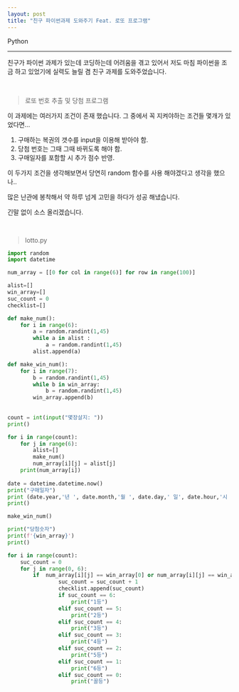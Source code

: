 ```yaml
---
layout: post
title: "친구 파이썬과제 도와주기 Feat. 로또 프로그램"
---
```




Python

---

친구가 파이썬 과제가 있는데 코딩하는데 어려움을 겪고 있어서 저도 마침 파이썬을 조금 하고
있었기에 실력도 늘릴 겸 친구 과제를 도와주었습니다.

<br>

> 로또 번호 추출 및 당첨 프로그램

이 과제에는 여러가지 조건이 존재 했습니다. 그 중에서 꼭 지켜야하는 조건들 몇개가 있었다면...

1. 구매하는 복권의 갯수를 input을 이용해 받아야 함.
2. 당첨 번호는 그때 그때 바뀌도록 해야 함.
3. 구매일자를 포함할 시 추가 점수 반영.

이 두가지 조건을 생각해보면서 당연히 random 함수를 사용 해야겠다고 생각을 했으나..

많은 난관에 봉착해서 약 하루 넘게 고민을 하다가 성공 해냈습니다.

긴말 없이 소스 올리겠습니다.

<br>

> lotto.py

```python
import random
import datetime

num_array = [[0 for col in range(6)] for row in range(100)]

alist=[]
win_array=[]
suc_count = 0
checklist=[]

def make_num():
    for i in range(6):
        a = random.randint(1,45)       
        while a in alist :             
            a = random.randint(1,45)
        alist.append(a)

def make_win_num():
    for i in range(7):
        b = random.randint(1,45)       
        while b in win_array:             
            b = random.randint(1,45)
        win_array.append(b) 
        
        
count = int(input("몇장살지: "))
print()

for i in range(count):
    for j in range(6):
        alist=[]
        make_num()
        num_array[i][j] = alist[j]
    print(num_array[i])
    
date = datetime.datetime.now()
print("구매일자")
print (date.year,'년 ', date.month,'월 ', date.day,' 일', date.hour,'시 ',date.minute,'분 ',date.second,'초')
print()

make_win_num()

print("당첨숫자")
print(f'{win_array}')
print()

for i in range(count):
    suc_count = 0
    for j in range(0, 6):
        if 	num_array[i][j] == win_array[0] or num_array[i][j] == win_array[1] or num_array[i][j] == win_array[2] or num_array[i][j] == win_array[3] or num_array[i][j] == win_array[4] or num_array[i][j] == win_array[5] or num_array[i][j] == win_array[6]:
            	suc_count = suc_count + 1
    			checklist.append(suc_count)
                if suc_count == 6:
                    print("1등")
                elif suc_count == 5:
                    print("2등")
                elif suc_count == 4:
                    print("3등")
                elif suc_count == 3:
                    print("4등")
                elif suc_count == 2:
                    print("5등")
                elif suc_count == 1:
                    print("6등")
                elif suc_count == 0:
                    print("꼴등")
```


